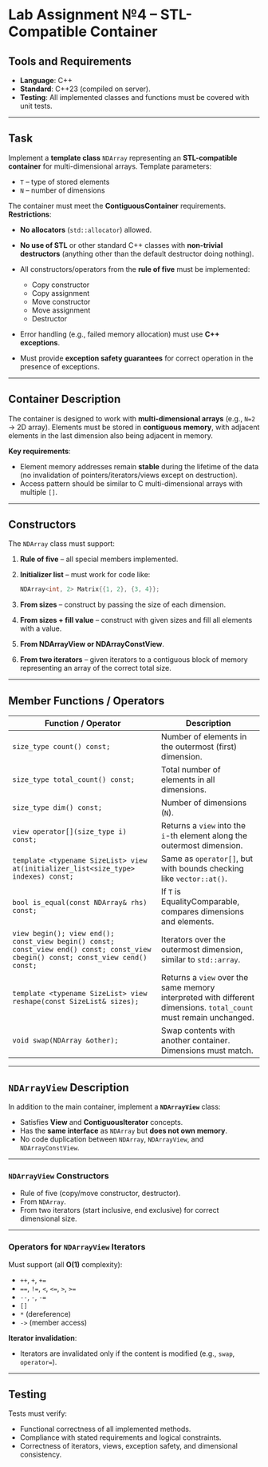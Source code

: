 # Lab Assignment №4 – STL-Compatible Container

## Tools and Requirements

* **Language**: C++
* **Standard**: C++23 (compiled on server).
* **Testing**: All implemented classes and functions must be covered with unit tests.

---

## Task

Implement a **template class** `NDArray` representing an **STL-compatible container** for multi-dimensional arrays.
Template parameters:

* `T` – type of stored elements
* `N` – number of dimensions

The container must meet the **ContiguousContainer** requirements.
**Restrictions**:

* **No allocators** (`std::allocator`) allowed.
* **No use of STL** or other standard C++ classes with **non-trivial destructors** (anything other than the default destructor doing nothing).
* All constructors/operators from the **rule of five** must be implemented:

  * Copy constructor
  * Copy assignment
  * Move constructor
  * Move assignment
  * Destructor
* Error handling (e.g., failed memory allocation) must use **C++ exceptions**.
* Must provide **exception safety guarantees** for correct operation in the presence of exceptions.

---

## Container Description

The container is designed to work with **multi-dimensional arrays** (e.g., `N=2` → 2D array).
Elements must be stored in **contiguous memory**, with adjacent elements in the last dimension also being adjacent in memory.

**Key requirements**:

* Element memory addresses remain **stable** during the lifetime of the data (no invalidation of pointers/iterators/views except on destruction).
* Access pattern should be similar to C multi-dimensional arrays with multiple `[]`.

---

## Constructors

The `NDArray` class must support:

1. **Rule of five** – all special members implemented.
2. **Initializer list** – must work for code like:

   ```cpp
   NDArray<int, 2> Matrix{{1, 2}, {3, 4}};
   ```
3. **From sizes** – construct by passing the size of each dimension.
4. **From sizes + fill value** – construct with given sizes and fill all elements with a value.
5. **From NDArrayView or NDArrayConstView**.
6. **From two iterators** – given iterators to a contiguous block of memory representing an array of the correct total size.

---

## Member Functions / Operators

| Function / Operator                                                                                                               | Description                                                                                                       |
| --------------------------------------------------------------------------------------------------------------------------------- | ----------------------------------------------------------------------------------------------------------------- |
| `size_type count() const;`                                                                                                        | Number of elements in the outermost (first) dimension.                                                            |
| `size_type total_count() const;`                                                                                                  | Total number of elements in all dimensions.                                                                       |
| `size_type dim() const;`                                                                                                          | Number of dimensions (`N`).                                                                                       |
| `view operator[](size_type i) const;`                                                                                             | Returns a `view` into the `i`-th element along the outermost dimension.                                           |
| `template <typename SizeList> view at(initializer_list<size_type> indexes) const;`                                                | Same as `operator[]`, but with bounds checking like `vector::at()`.                                               |
| `bool is_equal(const NDArray& rhs) const;`                                                                                        | If `T` is EqualityComparable, compares dimensions and elements.                                                   |
| `view begin(); view end(); const_view begin() const; const_view end() const; const_view cbegin() const; const_view cend() const;` | Iterators over the outermost dimension, similar to `std::array`.                                                  |
| `template <typename SizeList> view reshape(const SizeList& sizes);`                                                               | Returns a `view` over the same memory interpreted with different dimensions. `total_count` must remain unchanged. |
| `void swap(NDArray &other);`                                                                                                      | Swap contents with another container. Dimensions must match.                                                      |

---

## `NDArrayView` Description

In addition to the main container, implement a **`NDArrayView`** class:

* Satisfies **View** and **ContiguousIterator** concepts.
* Has the **same interface** as `NDArray` but **does not own memory**.
* No code duplication between `NDArray`, `NDArrayView`, and `NDArrayConstView`.

---

### `NDArrayView` Constructors

* Rule of five (copy/move constructor, destructor).
* From `NDArray`.
* From two iterators (start inclusive, end exclusive) for correct dimensional size.

---

### Operators for `NDArrayView` Iterators

Must support (all **O(1)** complexity):

* `++`, `+`, `+=`
* `==`, `!=`, `<`, `<=`, `>`, `>=`
* `--`, `-`, `-=`
* `[]`
* `*` (dereference)
* `->` (member access)

**Iterator invalidation**:

* Iterators are invalidated only if the content is modified (e.g., `swap`, `operator=`).

---

## Testing

Tests must verify:

* Functional correctness of all implemented methods.
* Compliance with stated requirements and logical constraints.
* Correctness of iterators, views, exception safety, and dimensional consistency.
